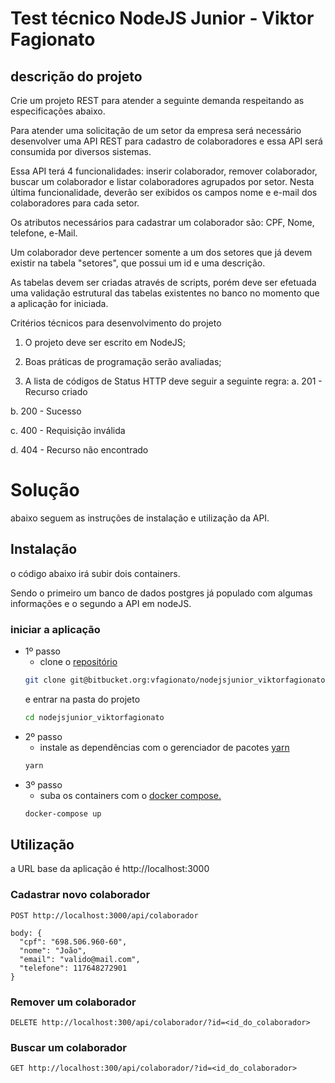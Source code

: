 
# Test técnico NodeJS Junior - Viktor Fagionato

## descrição do projeto
Crie um projeto REST para atender a seguinte demanda respeitando as especificações abaixo.

Para atender uma solicitação de um setor da empresa será necessário desenvolver uma API REST para cadastro de colaboradores e essa API será consumida por diversos sistemas.

Essa API terá 4 funcionalidades: inserir colaborador, remover colaborador, buscar um colaborador e listar colaboradores agrupados por setor. Nesta última funcionalidade, deverão ser exibidos os campos nome e e-mail dos colaboradores para cada setor.

Os atributos necessários para cadastrar um colaborador são: CPF, Nome, telefone, e-Mail.

Um colaborador deve pertencer somente a um dos setores que já devem existir na tabela "setores", que possui um id e uma descrição.

As tabelas devem ser criadas através de scripts, porém deve ser efetuada uma validação estrutural das tabelas existentes no banco no momento que a aplicação for iniciada.

Critérios técnicos para desenvolvimento do projeto

1. O projeto deve ser escrito em NodeJS;

1. Boas práticas de programação serão avaliadas;

1. A lista de códigos de Status HTTP deve seguir a seguinte regra:
  a. 201 - Recurso criado

  b. 200 - Sucesso

  c. 400 - Requisição inválida

   d. 404 - Recurso não encontrado

# Solução
abaixo seguem as instruções de instalação e utilização da API.





## Instalação
o código abaixo irá subir dois containers.

Sendo o primeiro um banco de dados postgres já populado com algumas informações
e o segundo a API em nodeJS.

### iniciar a aplicação

* 1º passo
  * clone o [repositório](https://bitbucket.org/vfagionato/nodejsjunior_viktorfagionato/src/master/)
  ```bash
  git clone git@bitbucket.org:vfagionato/nodejsjunior_viktorfagionato.git
  ```
  e entrar na pasta do projeto
  ```bash
  cd nodejsjunior_viktorfagionato
  ```
* 2º passo
  * instale as dependências com o gerenciador de pacotes [yarn](https://yarnpkg.com/getting-started/install)
  ```bash
  yarn
  ```
* 3º passo
  * suba os containers com o [docker compose.](https://docs.docker.com/compose/install/)
  ```bash
  docker-compose up
  ```

## Utilização
a URL base da aplicação é
http://localhost:3000

### Cadastrar novo colaborador

```http
POST http://localhost:3000/api/colaborador

body: {
  "cpf": "698.506.960-60",
  "nome": "João",
  "email": "valido@mail.com",
  "telefone": 117648272901
}
```
### Remover um colaborador

```http
DELETE http://localhost:300/api/colaborador/?id=<id_do_colaborador>
```

### Buscar um colaborador

```http
GET http://localhost:300/api/colaborador/?id=<id_do_colaborador>
```